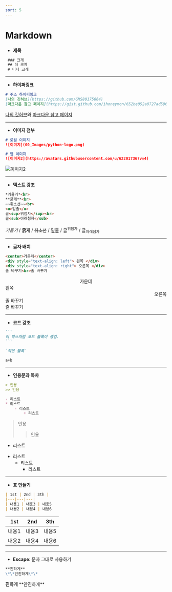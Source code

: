 ```yaml
---
sort: 5
---
```


# Markdown

- **제목**
```markdown
 ### 크게 
 ## 더 크게
 # 더더 크게
```

---

- **하이퍼링크**

```markdown
# 주소 하이퍼링크
[나의 깃허브](https://github.com/GMS80175064)
[마크다운 참고 페이지](https://gist.github.com/ihoneymon/652be052a0727ad59601)
```

[나의 깃허브](https://github.com/GMS80175064)와 [마크다운 참고 페이지](https://gist.github.com/ihoneymon/652be052a0727ad59601)

---

- **이미지 첨부**

```markdown
# 로컬 이미지
![이미지](00_Images/python-logo.png)

# 웹 이미지
![이미지2](https://avatars.githubusercontent.com/u/62201736?v=4)
```

![이미지2](https://avatars.githubusercontent.com/u/62201736?v=4)

---

- **텍스트 강조**

```markdown
*기울기*<br>
**굵게**<br>
~~취소선~~<br>
<u>밑줄</u>
글<sup>위첨자</sup><br>
글<sub>아래첨자</sub>
```

*기울기* / **굵게** / ~~취소선~~ / <u>밑줄</u> / 글<sup>위첨자</sup> / 글<sub>아래첨자</sub>

---

- **글자 배치**

```markdown
<center>가운데</center>  
<div style="text-align: left"> 왼쪽 </div>
<div style="text-align: right"> 오른쪽 </div>
줄 바꾸기<br>줄 바꾸기
```

<center>가운데</center>  
<div style="text-align: left"> 왼쪽 </div>
<div style="text-align: right"> 오른쪽 </div>
줄 바꾸기<br>줄 바꾸기

---

- **코드 강조** 

````markdown
```
이 박스처럼 코드 블록이 생김.
```

`작은 블록`
````

`a+b`

---

- **인용문과 목차**

```markdown
> 인용
>> 인용

- 리스트
* 리스트
    - 리스트
        + 리스트
```

> 인용
>
> > 인용

- 리스트
* 리스트
    - 리스트
        + 리스트

---

- **표 만들기**

```markdown
| 1st | 2nd | 3th |
|---|---|---|
| 내용1 | 내용3 | 내용5
| 내용2 | 내용4 | 내용6
```

| 1st   | 2nd   | 3th   |
| ----- | ----- | ----- |
| 내용1 | 내용3 | 내용5 |
| 내용2 | 내용4 | 내용6 |

---

- **Escape**: 문자 그대로 사용하기

```markdown
**진하게**
\*\*안진하게\*\*
```

**진하게**
\*\*안진하게\*\*

